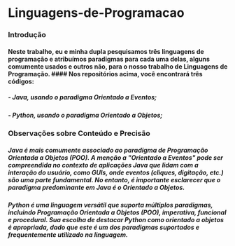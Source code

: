 # Linguagens-de-Programacao

### Introdução
#### Neste trabalho, eu e minha dupla pesquisamos três linguagens de programação e atribuímos paradigmas para cada uma delas, alguns comumente usados e outros não, para o nosso trabalho de Linguagens de Programação. #### Nos repositórios acima, você encontrará três códigos:

##### - Java, usando o paradigma Orientado a Eventos;
##### - Python, usando o paradigma Orientado a Objetos;

### Observações sobre Conteúdo e Precisão
##### Java é mais comumente associado ao paradigma de Programação Orientada a Objetos (POO). A menção a "Orientado a Eventos" pode ser compreendida no contexto de aplicações Java que lidam com a interação do usuário, como GUIs, onde eventos (cliques, digitação, etc.) são uma parte fundamental. No entanto, é importante esclarecer que o paradigma predominante em Java é o Orientado a Objetos.
##### Python é uma linguagem versátil que suporta múltiplos paradigmas, incluindo Programação Orientada a Objetos (POO), imperativa, funcional e procedural. Sua escolha de destacar Python como orientado a objetos é apropriada, dado que este é um dos paradigmas suportados e frequentemente utilizado na linguagem.
